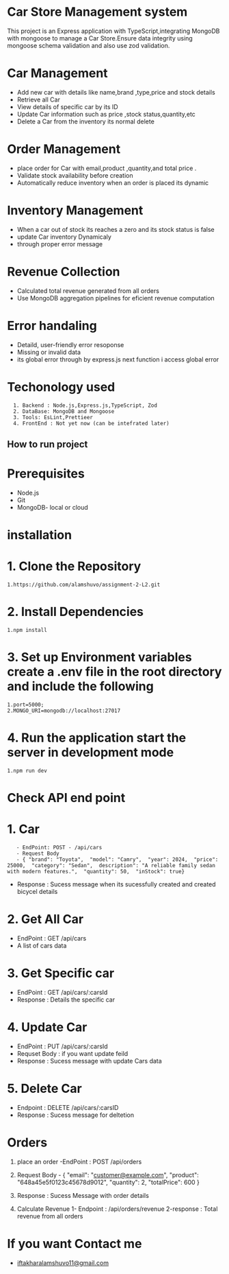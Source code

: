 # Car Store Management system

This project is an Express application with TypeScript,integrating MongoDB with mongoose to manage a Car Store.Ensure  data integrity using mongoose schema validation and also use zod validation.

# Car Management 
- Add new car with details like name,brand ,type,price and stock details
- Retrieve all Car 
- View details of specific car by its ID 
- Update Car information such as price ,stock status,quantity,etc
- Delete a Car from the inventory its normal delete 

# Order Management 
- place order for Car with email,product ,quantity,and total price .
- Validate stock availability before creation 
- Automatically reduce inventory when an order is placed its dynamic 

# Inventory Management 
- When a car out of stock its reaches a zero and its stock status is false 
- update Car inventory Dynamicaly 
- through proper error message 

# Revenue Collection 
- Calculated total revenue generated from all orders 
- Use MongoDB aggregation pipelines for eficient revenue computation 

# Error handaling 
- Detaild, user-friendly error resoponse 
- Missing or invalid data 
- its global error through by express.js next function i access global error 

# Techonology used 
      1. Backend : Node.js,Express.js,TypeScript, Zod
      2. DataBase: MongoDB and Mongoose 
      3. Tools: EsLint,Prettieer
      4. FrontEnd : Not yet now (can be intefrated later)

## How to run project 

# Prerequisites 
- Node.js 
- Git 
- MongoDB- local or cloud 

# installation 
# 1. Clone the Repository 
    1.https://github.com/alamshuvo/assignment-2-L2.git

# 2. Install Dependencies 
    1.npm install 

# 3. Set up Environment variables create a .env file in the root directory and include the following 
    1.port=5000;
    2.MONGO_URI=mongodb://localhost:27017

# 4. Run the application start the server in development mode 
    1.npm run dev 



# Check API end point 
   # 1. Car 
       - EndPoint: POST - /api/cars
       - Request Body 
       - { "brand": "Toyota",  "model": "Camry",  "year": 2024,  "price": 25000,  "category": "Sedan",  description": "A reliable family sedan with modern features.",  "quantity": 50,  "inStock": true}

- Response : Sucess message when its sucessfully created and created bicycel details 
 # 2. Get All Car 
 - EndPoint : GET /api/cars
 - A list of cars data 

 # 3. Get Specific car 
   - EndPoint : GET /api/cars/:carsId
   - Response  : Details the specific car 

# 4. Update Car 
  - EndPoint : PUT /api/cars/:carsId
  - Requset Body : if you want update feild 
  - Response : Sucess message with update Cars data 

# 5. Delete Car
 - Endpoint : DELETE /api/cars/:carsID
 - Response : Sucess message for deltetion 

# Orders 
  1. place an order -EndPoint : POST /api/orders 
  2. Request Body - {
"email": "customer@example.com",
"product": "648a45e5f0123c45678d9012",
"quantity": 2,
"totalPrice": 600
}
3. Response : Sucess Message with order details 

2. Calculate Revenue 
  1- Endpoint : /api/orders/revenue
  2-response : Total revenue from all orders 


  # If you want Contact me
  - iftakharalamshuvo11@gmail.com